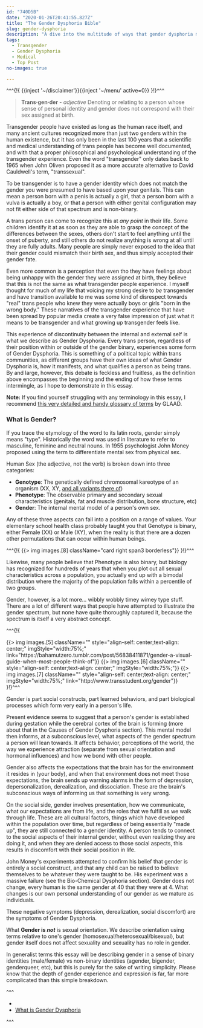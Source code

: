 ```yaml
---
id: "740D5B"
date: "2020-01-26T20:41:55.827Z"
title: "The Gender Dysphoria Bible"
slug: gender-dysphoria
description: "A dive into the multitude of ways that gender dysphoria manifests and what it means to be transgender."
tags:
  - Transgender
  - Gender Dysphoria
  - Medical
  - Top Post
no-images: true

---
```


<!--[-->^^^{!{ {{inject '~/disclaimer'}}{{inject '~/menu' active=0}} }!}^^^<!--]-->

> **Trans·gen·der** - *adjective*
> Denoting or relating to a person whose sense of personal identity and gender does not correspond with their sex assigned at birth.

Transgender people have existed as long as the human race itself, and many ancient cultures recognized more than just two genders within the human existence, but it has only been in the last 100 years that a scientific and medical understanding of trans people has become well documented, and with that a proper philosophical and psychological understanding of the transgender experience. Even the word "transgender" only dates back to 1965 when John Oliven proposed it as a more accurate alternative to David Cauldwell's term, "transsexual".

To be transgender is to have a gender identity which does not match the gender you were presumed to have based upon your genitals. This can mean a person born with a penis is actually a girl, that a person born with a vulva is actually a boy, or that a person with either genital configuration may not fit either side of that spectrum and is non-binary.

A trans person can come to recognize this at *any point* in their life. Some children identify it at as soon as they are able to grasp the concept of the differences between the sexes, others don't start to feel anything until the onset of puberty, and still others do not realize anything is wrong at all until they are fully adults. Many people are simply never exposed to the idea that their gender could mismatch their birth sex, and thus simply accepted their gender fate.

Even more common is a perception that even tho they have feelings about being unhappy with the gender they were assigned at birth, they believe that this is not the same as what transgender people experience. I myself thought for much of my life that voicing my strong desire to *be* transgender and have transition available to me was some kind of disrespect towards "real" trans people who knew they were actually boys or girls "born in the wrong body." These narratives of the transgender experience that have been spread by popular media create a very false impression of just what it means to be transgender and what growing up transgender feels like.

This experience of discontinuity between the internal and external self is what we describe as Gender Dysphoria. Every trans person, regardless of their position within or outside of the gender binary, experiences some form of Gender Dysphoria. This is something of a political topic within trans communities, as different groups have their own ideas of what Gender Dysphoria is, how it manifests, and what qualifies a person as being trans. By and large, however, this debate is feckless and fruitless, as the definition above encompasses the beginning and the ending of how these terms intermingle, as I hope to demonstrate in this essay.

**Note:** If you find yourself struggling with any terminology in this essay, I recommend [this very detailed and handy glossary of terms](https://www.glaad.org/reference/transgender) by GLAAD.

### What is Gender?

If you trace the etymology of the word to its latin roots, gender simply means "type". Historically the word was used in literature to refer to masculine, feminine and neutral nouns. In 1955 psychologist John Money proposed using the term to differentiate mental sex from physical sex.

Human Sex (the adjective, not the verb) is broken down into three categories:

- **Genotype**: The genetically defined chromosomal kareotype of an organism (XX, XY, [and all variants there of](https://twitter.com/sciencevet2/status/1035250518870900737?lang=en))
- **Phenotype**: The observable primary and secondary sexual characteristics (genitals, fat and muscle distribution, bone structure, etc)
- **Gender**: The internal mental model of a person's own sex.

Any of these three aspects can fall into a position on a range of values. Your elementary school health class probably taught you that Genotype is binary, either Female (XX) or Male (XY), when the reality is that there are a dozen other permutations that can occur within human beings.

^^^<!--[-->{!{ {{> img images.[8] className="card right span3 borderless"}} }!}<!--[-->^^^

Likewise, many people believe that Phenotype is also binary, but biology has recognized for hundreds of years that when you plot out all sexual characteristics across a population, you actually end up with a bimodal distribution where the majority of the population falls within a percentile of two groups.

Gender, however, is a lot more... wibbly wobbly timey wimey type stuff. There are a lot of different ways that people have attempted to illustrate the gender spectrum, but none have quite thoroughly captured it, because the spectrum is itself a very abstract concept.

^^^<!--[-->{!{
<div class="grid-row by-three-forced">
{{> img images.[5] className="" style="align-self: center;text-align: center;" imgStyle="width:75%;" link="https://bahamutzero.tumblr.com/post/56838411871/gender-a-visual-guide-when-most-people-think-of"}}
{{> img images.[6] className="" style="align-self: center;text-align: center;" imgStyle="width:75%;"}}
{{> img images.[7] className="" style="align-self: center;text-align: center;" imgStyle="width:75%;" link="http://www.transstudent.org/gender"}}
</div>
}!}<!--[-->^^^

Gender is part social constructs, part learned behaviors, and part biological processes which form very early in a person's life.

Present evidence seems to suggest that a person's gender is established during gestation while the cerebral cortex of the brain is forming (more about that in the Causes of Gender Dysphoria section). This mental model then informs, at a subconscious level, what aspects of the gender spectrum a person will lean towards. It affects behavior, perceptions of the world, the way we experience attraction (separate from sexual orientation and hormonal influences) and how we bond with other people.

Gender also affects the expectations that the brain has for the environment it resides in (your body), and when that environment does not meet those expectations, the brain sends up warning alarms in the form of depression, depersonalization, derealization, and dissociation. These are the brain's subconscious ways of informing us that something is very wrong.

On the social side, gender involves presentation, how we communicate, what our expectations are from life, and the roles that we fulfill as we walk through life. These are all cultural factors, things which have developed within the population over time, but regardless of being essentially "made up", they are still connected to a gender identity. A person tends to connect to the social aspects of their internal gender, without even realizing they are doing it, and when they are denied access to those social aspects, this results in discomfort with their social position in life.

John Money's experiments attempted to confirm his belief that gender is entirely a social construct, and that any child can be raised to believe themselves to be whatever they were taught to be. His experiment was a massive failure (see the Bio-Chemical Dysphoria section). Gender does not change, every human is the same gender at 40 that they were at 4. What changes is our own personal understanding of our gender as we mature as individuals.

These negative symptoms (depression, derealization, social discomfort) are the symptoms of Gender Dysphoria.

What **Gender is *not*** is sexual orientation. We describe orientation using terms relative to one's gender (homosexual/heterosexual/bisexual), but gender itself does not affect sexuality and sexuality has no role in gender.

In generalist terms this essay will be describing gender in a sense of binary identities (male/female) vs non-binary identities (agender, bigender, genderqueer, etc), but this is purely for the sake of writing simplicity. Please know that the depth of gender experience and expression is far, far more complicated than this simple breakdown.

^^^<ul class="nav nav-fill pager">
  <li class="nav-item"></li>
  <li class="nav-item">
    <a href="01-euphoria.html" class="btn btn-primary btn-arrow-right">What is Gender Dysphoria</a>
  </li>
</ul>^^^
